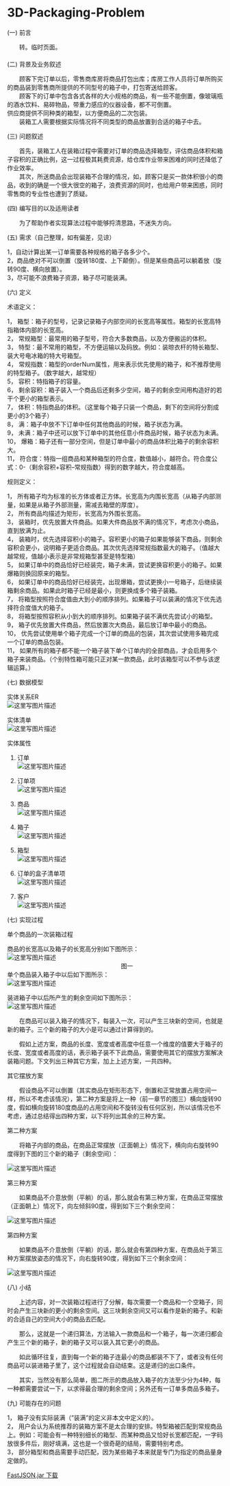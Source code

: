 # 3D-Packaging-Problem
<div id="article_content" class="article_content clearfix csdn-tracking-statistics" data-pid="blog" data-mod="popu_307" data-dsm="post">
								            <div id="content_views" class="markdown_views prism-atom-one-dark">
							<!-- flowchart 箭头图标 勿删 -->
							<svg xmlns="http://www.w3.org/2000/svg" style="display: none;"><path stroke-linecap="round" d="M5,0 0,2.5 5,5z" id="raphael-marker-block" style="-webkit-tap-highlight-color: rgba(0, 0, 0, 0);"></path></svg>

<p class="introduction">(一) 前言</p>

<p class="introduction">　　转。临时页面。 <br>
　　 <br>
(二) 背景及业务叙述</p>

<p class="introduction">　　顾客下完订单以后，零售商库房将商品打包出库；库房工作人员将订单所购买的商品装到零售商所提供的不同型号的箱子中，打包寄送给顾客。 <br>
　　顾客下的订单中包含各式各样的大小规格的商品，有一些不能倒置，像玻璃瓶的酒水饮料、易碎物品，带重力感应的仪器设备，都不可倒置。 <br>
供应商提供不同种类的箱型，以方便商品的二次包装。 <br>
　　装箱工人需要根据实际情况将不同类型的商品放置到合适的箱子中去。</p>

<p class="introduction">(三) 问题叙述</p>

<p class="introduction">　　首先，装箱工人在装箱过程中需要对订单的商品选择箱型，评估商品体积和箱子容积的正确比例，这一过程极其耗费资源，给仓库作业带来困难的同时还降低了作业效率。 <br>
　　其次，所送商品会出现装箱不合理的情况，如，顾客只是买一款体积很小的商品，收到的确是一个很大很空的箱子，浪费资源的同时，也给用户带来困惑，同时零售商的专业性也遭到了质疑。</p>

<p class="introduction">(四) 编写目的以及适用读者</p>

<p class="introduction">　　为了帮助作者实现算法过程中能够捋清思路，不迷失方向。</p>

<p class="introduction">(五) 需求（自己整理，如有偏差，见谅）</p>

<p class="introduction">1，自动计算出某一订单需要各种规格的箱子各多少个。 <br>
2，商品绝对不可以倒置（旋转180度、上下颠倒）。但是某些商品可以躺着放（旋转90度、横向放置）。 <br>
3，尽可能不浪费箱子资源，箱子尽可能装满。</p>

<p class="introduction">(六) 定义</p>

<p class="introduction">术语定义：</p>

<p class="introduction">1，  箱型：箱子的型号，记录记录箱子内部空间的长宽高等属性。箱型的长宽高特指箱体内部的长宽高。 <br>
2，  常规箱型：最常用的箱子型号，符合大多数商品，以及方便搬运的体积。 <br>
3，  特型：最不常用的箱型，不方便运输以及码放。例如：装晾衣杆的特长箱型、装大号电冰箱的特大号箱型。 <br>
4，  常规指数：箱型的orderNum属性，用来表示优先使用的箱子，和不推荐使用的特型箱子。（数字越大，越常规） <br>
5，  容积：特指箱子的容量。 <br>
6，  剩余容积：箱子装入一个商品后还剩多少空间，箱子的剩余空间用构造好的若干个更小的箱型表示。 <br>
7，  体积：特指商品的体积。（这里每个箱子只装一个商品，剩下的空间将分割成更小的3个箱子） <br>
8，  满：箱子中放不下订单中任何其他商品的时候，箱子状态为满。 <br>
9，  未满：箱子中还可以放下订单中的其他任意小件商品时候，箱子状态为未满。 <br>
10， 爆箱：箱子还有一部分空间，但是订单中最小的商品体积比箱子的剩余容积大。 <br>
11， 符合度：特指一组商品和某种箱型的符合度，数值越小，越符合。符合度公式：0-（剩余容积+容积–常规指数）得到的数字越大，符合度越高。</p>

<p class="introduction">规则定义：</p>

<p class="introduction">1，  所有箱子均为标准的长方体或者正方体。长宽高为内围长宽高（从箱子内部测量，如果是从箱子外部测量，需减去箱壁的厚度）。 <br>
2，  所有商品均描述为矩形，长宽高为外围长宽高。 <br>
3，  装箱时，优先放置大件商品。如果大件商品放不满的情况下，考虑次小商品，直到放满为止。 <br>
4，  装箱时，优先选择容积小的箱子。容积更小的箱子如果能够装下商品，则剩余容积会更小，说明箱子更适合商品。其次优先选择常规指数最大的箱子。（值越大越常规，值越小表示是非常规箱型甚至是特型箱） <br>
5，  如果订单中的商品恰好已经装完，箱子未满，尝试更换容积更小的箱子。如果爆箱则换回原来的箱型。 <br>
6，  如果订单中的商品恰好已经装完，出现爆箱，尝试更换小一号箱子，后继续装箱剩余商品。如果此时箱子已经是最小，则更换成多个箱子装箱。 <br>
7，  将箱型按照符合度值由大到小的顺序排列。如果箱子可以装满的情况下优先选择符合度值大的箱子。 <br>
8，  将箱型按照容积从小到大的顺序排列。如果箱子装不满优先尝试小的箱型。 <br>
9，  箱子优先放置大件商品，然后放置次大商品，最后放订单中最小的商品。 <br>
10， 优先尝试使用单个箱子完成一个订单的商品的包装，其次尝试使用多箱完成一个订单的商品包装。 <br>
11， 如果所有的箱子都不能一个箱子装下单个订单内的全部商品，才会启用多个箱子来装商品。（个别特性箱可能只正对某一款商品，此时该箱型可以不参与该逻辑运算。）</p>

<p class="introduction">(七) 数据模型</p>

<p class="introduction">实体关系ER <br>
<img src="https://img-blog.csdn.net/20160706105438410" alt="这里写图片描述" title=""></p>

<p class="introduction">实体清单 <br>
<img src="https://img-blog.csdn.net/20160706112849653" alt="这里写图片描述" title=""></p>

<p class="introduction">实体属性</p>

<ol>
<li><p class="introduction">订单 <br>
<img src="https://img-blog.csdn.net/20160706112947186" alt="这里写图片描述" title=""></p></li>
<li><p class="introduction">订单项 <br>
<img src="https://img-blog.csdn.net/20160706113048943" alt="这里写图片描述" title=""></p></li>
<li><p class="introduction">商品 <br>
<img src="https://img-blog.csdn.net/20160706113213532" alt="这里写图片描述" title=""></p></li>
<li><p class="introduction">箱子 <br>
<img src="https://img-blog.csdn.net/20160706113305018" alt="这里写图片描述" title=""></p></li>
<li><p class="introduction">箱型 <br>
<img src="https://img-blog.csdn.net/20160706113347112" alt="这里写图片描述" title=""></p></li>
<li><p class="introduction">订单的盒子清单项 <br>
<img src="https://img-blog.csdn.net/20160706113456254" alt="这里写图片描述" title=""></p></li>
<li><p class="introduction">客户 <br>
<img src="https://img-blog.csdn.net/20160706113606943" alt="这里写图片描述" title=""></p></li>
</ol>

<p class="introduction">(七) 实现过程</p>

<p class="introduction">单个商品的一次装箱过程</p>

<p class="introduction">商品的长宽高以及箱子的长宽高分别如下图所示： <br>
<img src="https://img-blog.csdn.net/20160706113746289" alt="这里写图片描述" title=""> <br>
　　　　　　　　　　　　　　　　　　　图一 <br>
单个商品装入箱子中以后如下图所示： <br>
<img src="https://img-blog.csdn.net/20160706113902649" alt="这里写图片描述" title=""></p>

<p class="introduction">装进箱子中以后所产生的剩余空间如下图所示：  <br>
<img src="https://img-blog.csdn.net/20160706114012007" alt="这里写图片描述" title=""></p>

<p class="introduction">　　在商品可以装入箱子的情况下，每装入一次，可以产生三块新的空间，也就是新的箱子。三个新的箱子的大小是可以通过计算得到的。</p>

<p class="introduction">　　假如上述方案，商品的长度、宽度或者高度中任意一个维度的值要大于箱子的长度、宽度或者高度的话，表示箱子装不下此商品，需要使用其它的摆放方案解决装箱问题。下文列出三种其它方案，加上上述方案，一共四种。</p>

<p class="introduction">其它摆放方案</p>

<p class="introduction">　　假设商品不可以倒置（其实商品在矩形形态下，倒置和正常放置占用空间一样，所以不考虑该情况），第二种方案是将上一种（前一章节的图三）横向旋转90度，假如横向旋转180度商品的占用空间和不旋转没有任何区别，所以该情况也不考虑，通过总结得出四种方案，以下将列出其余的三种方案。</p>

<p class="introduction">第二种方案</p>

<p class="introduction">　　将箱子内部的商品，在商品正常摆放（正面朝上）情况下，横向向右旋转90度得到下图的三个新的箱子（剩余空间）：</p>

<p class="introduction"><img src="https://img-blog.csdn.net/20160706114313170" alt="这里写图片描述" title=""></p>

<p class="introduction">第三种方案</p>

<p class="introduction">　　如果商品不介意放倒（平躺）的话，那么就会有第三种方案，在商品正常摆放（正面朝上）情况下，向左倾斜90度，得到如下三个剩余空间：</p>

<p class="introduction"><img src="https://img-blog.csdn.net/20160706114406327" alt="这里写图片描述" title=""></p>

<p class="introduction">第四种方案</p>

<p class="introduction">　　如果商品不介意放倒（平躺）的话，那么就会有第四种方案，在商品处于第三种方案摆放姿态的情况下，向右旋转90度，得到如下三个剩余空间：</p>

<p class="introduction"><img src="https://img-blog.csdn.net/20160706114602603" alt="这里写图片描述" title=""></p>

<p class="introduction">(八) 小结 </p>

<p class="introduction">　　上述内容，对一次装箱过程进行了分解，每次需要一个商品和一个空箱子，同时会产生三块新的更小的剩余空间。这三块剩余空间又可以看作是新的箱子。和新的合适自己的空间大小的商品去匹配。</p>

<p class="introduction">　　那么，这就是一个递归算法，方法输入一款商品和一个箱子，每一次递归都会产生三个新的箱子，新的箱子又可以装入其它更小的商品。</p>

<p class="introduction">　　如此循环往复，直到每一个新的箱子连最小的商品都装不下了，或者没有任何商品可以装进箱子里了，这个过程就会自动结束。这是递归的出口条件。</p>

<p class="introduction">　　其实，当然没有那么简单，图二所示的商品放入箱子的方法至少分为4种，每一种都需要尝试一下，以求得最合理的剩余空间；另外还有一订单多商品多箱子。</p>

<p class="introduction">(九) 可能存在的问题</p>

<p class="introduction">1，  箱子没有实际装满（”装满”的定义非本文中定义的）。 <br>
2，  用户会认为系统推荐的装箱方案不是太合理的安排。特型箱被匹配到常规商品上。例如：可能会有一种特别细长的箱型、而某种商品又恰好长宽都匹配，一字码放很多件后，刚好填满，这也是一个很奇葩的结局，需要特别考虑。 <br>
3，  部分箱型和商品需要手动匹配，因为某些箱子本来就是专门为指定的商品量身定做的。</p>

</div>

<a href="https://search.maven.org/remote_content?g=com.alibaba&a=fastjson&v=LATEST">FastJSON.jar 下载</a>

<link href="https://csdnimg.cn/release/phoenix/mdeditor/markdown_views-7b4cdcb592.css" rel="stylesheet">
</div>
